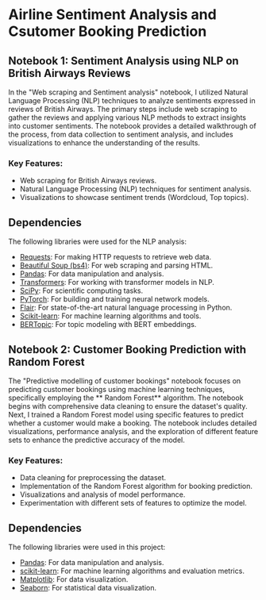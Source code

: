 # Airline Sentiment Analysis and Csutomer Booking Prediction

## Notebook 1: Sentiment Analysis using NLP on British Airways Reviews

In the "Web scraping and Sentiment analysis" notebook, I utilized Natural Language Processing (NLP) techniques to analyze sentiments expressed in reviews of British Airways. The primary steps include web scraping to gather the reviews and applying various NLP methods to extract insights into customer sentiments. The notebook provides a detailed walkthrough of the process, from data collection to sentiment analysis, and includes visualizations to enhance the understanding of the results.

### Key Features:
- Web scraping for British Airways reviews.
- Natural Language Processing (NLP) techniques for sentiment analysis.
- Visualizations to showcase sentiment trends (Wordcloud, Top topics).
  
## Dependencies

The following libraries were used for the NLP analysis:

- [Requests](https://docs.python-requests.org/en/master/): For making HTTP requests to retrieve web data.
- [Beautiful Soup (bs4)](https://www.crummy.com/software/BeautifulSoup/bs4/doc/): For web scraping and parsing HTML.
- [Pandas](https://pandas.pydata.org/): For data manipulation and analysis.
- [Transformers](https://huggingface.co/transformers/): For working with transformer models in NLP.
- [SciPy](https://www.scipy.org/): For scientific computing tasks.
- [PyTorch](https://pytorch.org/): For building and training neural network models.
- [Flair](https://github.com/flairNLP/flair): For state-of-the-art natural language processing in Python.
- [Scikit-learn](https://scikit-learn.org/stable/): For machine learning algorithms and tools.
- [BERTopic](https://github.com/MaartenGr/BERTopic): For topic modeling with BERT embeddings.


## Notebook 2: Customer Booking Prediction with Random Forest

The "Predictive modelling of customer bookings" notebook focuses on predicting customer bookings using machine learning techniques, specifically employing the ** Random Forest** algorithm. The notebook begins with comprehensive data cleaning to ensure the dataset's quality. Next, I trained a Random Forest model using specific features to predict whether a customer would make a booking. The notebook includes detailed visualizations, performance analysis, and the exploration of different feature sets to enhance the predictive accuracy of the model.

### Key Features:
- Data cleaning for preprocessing the dataset.
- Implementation of the Random Forest algorithm for booking prediction.
- Visualizations and analysis of model performance.
- Experimentation with different sets of features to optimize the model.

## Dependencies

The following libraries were used in this project:

- [Pandas](https://pandas.pydata.org/): For data manipulation and analysis.
- [scikit-learn](https://scikit-learn.org/stable/): For machine learning algorithms and evaluation metrics.
- [Matplotlib](https://matplotlib.org/): For data visualization.
- [Seaborn](https://seaborn.pydata.org/): For statistical data visualization.
